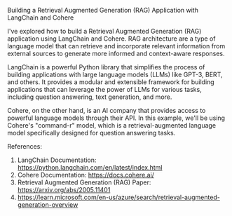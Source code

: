 Building a Retrieval Augmented Generation (RAG) Application with LangChain and Cohere

I've explored how to build a Retrieval Augmented Generation (RAG) application using LangChain and Cohere. RAG architecture are a type of language model that can retrieve and incorporate relevant information from external sources to generate more informed and context-aware responses.

LangChain is a powerful Python library that simplifies the process of building applications with large language models (LLMs) like GPT-3, BERT, and others. It provides a modular and extensible framework for building applications that can leverage the power of LLMs for various tasks, including question answering, text generation, and more.

Cohere, on the other hand, is an AI company that provides access to powerful language models through their API. In this example, we'll be using Cohere's "command-r" model, which is a retrieval-augmented language model specifically designed for question answering tasks.

References:
1. LangChain Documentation: https://python.langchain.com/en/latest/index.html
2. Cohere Documentation: https://docs.cohere.ai/
3. Retrieval Augmented Generation (RAG) Paper: https://arxiv.org/abs/2005.11401
4. https://learn.microsoft.com/en-us/azure/search/retrieval-augmented-generation-overview
